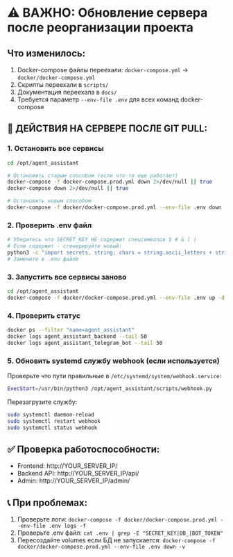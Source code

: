 # ⚠️ ВАЖНО: Обновление сервера после реорганизации проекта

## Что изменилось:
1. Docker-compose файлы переехали: `docker-compose.yml` → `docker/docker-compose.yml`
2. Скрипты переехали в `scripts/`
3. Документация переехала в `docs/`
4. Требуется параметр `--env-file .env` для всех команд docker-compose

## 🚨 ДЕЙСТВИЯ НА СЕРВЕРЕ ПОСЛЕ GIT PULL:

### 1. Остановить все сервисы
```bash
cd /opt/agent_assistant

# Остановить старым способом (если что-то еще работает)
docker-compose -f docker-compose.prod.yml down 2>/dev/null || true
docker-compose down 2>/dev/null || true

# Остановить новым способом
docker-compose -f docker/docker-compose.prod.yml --env-file .env down
```

### 2. Проверить .env файл
```bash
# Убедитесь что SECRET_KEY НЕ содержит спецсимволов $ # & ( )
# Если содержит - сгенерируйте новый:
python3 -c "import secrets, string; chars = string.ascii_letters + string.digits + '-_'; print('SECRET_KEY=' + ''.join(secrets.choice(chars) for _ in range(50)))"
# Замените в .env файле
```

### 3. Запустить все сервисы заново
```bash
cd /opt/agent_assistant
docker-compose -f docker/docker-compose.prod.yml --env-file .env up -d --build
```

### 4. Проверить статус
```bash
docker ps --filter "name=agent_assistant"
docker logs agent_assistant_backend --tail 50
docker logs agent_assistant_telegram_bot --tail 50
```

### 5. Обновить systemd службу webhook (если используется)
Проверьте что пути правильные в `/etc/systemd/system/webhook.service`:
```bash
ExecStart=/usr/bin/python3 /opt/agent_assistant/scripts/webhook.py
```

Перезагрузите службу:
```bash
sudo systemctl daemon-reload
sudo systemctl restart webhook
sudo systemctl status webhook
```

## ✅ Проверка работоспособности:
- Frontend: http://YOUR_SERVER_IP/
- Backend API: http://YOUR_SERVER_IP/api/
- Admin: http://YOUR_SERVER_IP/admin/

## 📞 При проблемах:
1. Проверьте логи: `docker-compose -f docker/docker-compose.prod.yml --env-file .env logs -f`
2. Проверьте .env файл: `cat .env | grep -E "SECRET_KEY|DB_|BOT_TOKEN"`
3. Пересоздайте volumes если БД не запускается: `docker-compose -f docker/docker-compose.prod.yml --env-file .env down -v`

